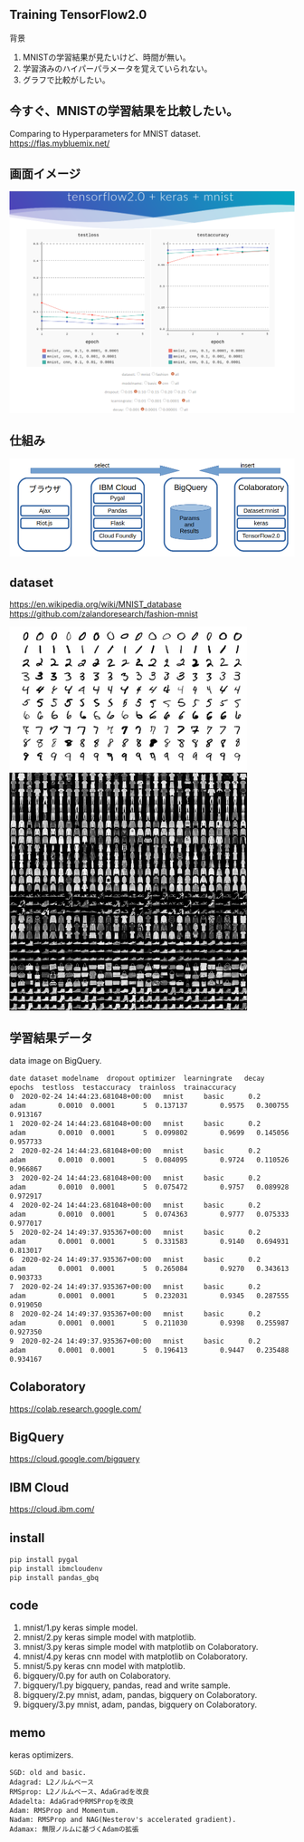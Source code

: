 ## Training TensorFlow2.0
背景
1. MNISTの学習結果が見たいけど、時間が無い。  
1. 学習済みのハイパーパラメータを覚えていられない。  
1. グラフで比較がしたい。  

## 今すぐ、MNISTの学習結果を比較したい。
Comparing to Hyperparameters for MNIST dataset.  
https://flas.mybluemix.net/

## 画面イメージ
![view sample](img/view_sample.png)

## 仕組み
![outline](img/outline.png)

## dataset
https://en.wikipedia.org/wiki/MNIST_database  
https://github.com/zalandoresearch/fashion-mnist  

![mnist](img/mnist.png)
![fashion-mnist](img/fashion-mnist.png)

## 学習結果データ
data image on BigQuery.
```
date dataset modelname  dropout optimizer  learningrate   decay  epochs  testloss  testaccuracy  trainloss  trainaccuracy
0  2020-02-24 14:44:23.681048+00:00   mnist     basic      0.2      adam        0.0010  0.0001       5  0.137137        0.9575   0.300755       0.913167
1  2020-02-24 14:44:23.681048+00:00   mnist     basic      0.2      adam        0.0010  0.0001       5  0.099802        0.9699   0.145056       0.957733
2  2020-02-24 14:44:23.681048+00:00   mnist     basic      0.2      adam        0.0010  0.0001       5  0.084095        0.9724   0.110526       0.966867
3  2020-02-24 14:44:23.681048+00:00   mnist     basic      0.2      adam        0.0010  0.0001       5  0.075472        0.9757   0.089928       0.972917
4  2020-02-24 14:44:23.681048+00:00   mnist     basic      0.2      adam        0.0010  0.0001       5  0.074363        0.9777   0.075333       0.977017
5  2020-02-24 14:49:37.935367+00:00   mnist     basic      0.2      adam        0.0001  0.0001       5  0.331583        0.9140   0.694931       0.813017
6  2020-02-24 14:49:37.935367+00:00   mnist     basic      0.2      adam        0.0001  0.0001       5  0.265084        0.9270   0.343613       0.903733
7  2020-02-24 14:49:37.935367+00:00   mnist     basic      0.2      adam        0.0001  0.0001       5  0.232031        0.9345   0.287555       0.919050
8  2020-02-24 14:49:37.935367+00:00   mnist     basic      0.2      adam        0.0001  0.0001       5  0.211030        0.9398   0.255987       0.927350
9  2020-02-24 14:49:37.935367+00:00   mnist     basic      0.2      adam        0.0001  0.0001       5  0.196413        0.9447   0.235488       0.934167
```

## Colaboratory
https://colab.research.google.com/

## BigQuery
https://cloud.google.com/bigquery

## IBM Cloud
https://cloud.ibm.com/

## install
```
pip install pygal
pip install ibmcloudenv
pip install pandas_gbq
```

## code

1. mnist/1.py keras simple model.  
1. mnist/2.py keras simple model with matplotlib.  
1. mnist/3.py keras simple model with matplotlib on Colaboratory.  
1. mnist/4.py keras cnn model with matplotlib on Colaboratory.  
1. mnist/5.py keras cnn model with matplotlib.  
1. bigquery/0.py for auth on Colaboratory.  
1. bigquery/1.py bigquery, pandas, read and write sample.  
1. bigquery/2.py mnist, adam, pandas, bigquery on Colaboratory.  
1. bigquery/3.py mnist, adam, pandas, bigquery on Colaboratory.  

## memo
keras optimizers.  
```
SGD: old and basic.  
Adagrad: L2ノルムベース  
RMSprop: L2ノルムベース、AdaGradを改良  
Adadelta: AdaGradやRMSPropを改良  
Adam: RMSProp and Momentum.  
Nadam: RMSProp and NAG(Nesterov's accelerated gradient).  
Adamax: 無限ノルムに基づくAdamの拡張  
```
